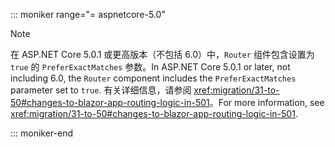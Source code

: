 ::: moniker range="= aspnetcore-5.0"

> [!NOTE]
> <span data-ttu-id="75ffa-101">在 ASP.NET Core 5.0.1 或更高版本（不包括 6.0）中，`Router` 组件包含设置为 `true` 的 `PreferExactMatches` 参数。</span><span class="sxs-lookup"><span data-stu-id="75ffa-101">In ASP.NET Core 5.0.1 or later, not including 6.0, the `Router` component includes the `PreferExactMatches` parameter set to `true`.</span></span> <span data-ttu-id="75ffa-102">有关详细信息，请参阅 <xref:migration/31-to-50#changes-to-blazor-app-routing-logic-in-501>。</span><span class="sxs-lookup"><span data-stu-id="75ffa-102">For more information, see <xref:migration/31-to-50#changes-to-blazor-app-routing-logic-in-501>.</span></span>

::: moniker-end
